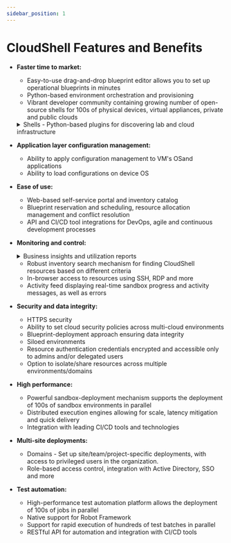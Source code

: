 ```yaml
---
sidebar_position: 1
---
```


# CloudShell Features and Benefits

*   **Faster time to market:**
    *   Easy-to-use drag-and-drop blueprint editor allows you to set up operational blueprints in minutes
    *   Python-based environment orchestration and provisioning
    *   Vibrant developer community containing growing number of open-source shells for 100s of physical devices, virtual appliances, private and public clouds
    <details>

    <summary>Shells - Python-based plugins for discovering lab and cloud infrastructure</summary>
        
        *   Data model
        *   Device structure
        *   Common, device-specific Day 2 actions
        *   Drag and drop
    </details>
    
        
*   **Application layer configuration management:**
    *   Ability to apply configuration management to VM's OSand applications
    *   Ability to load configurations on device OS
*   **Ease of use:**
    *   Web-based self-service portal and inventory catalog
    *   Blueprint reservation and scheduling, resource allocation management and conflict resolution
    *   API and CI/CD tool integrations for DevOps, agile and continuous development processes
*   **Monitoring and control:**
    <details>

    <summary>Business insights and utilization reports</summary>
        
        Custom and out-of-the-box dashboards containing easy-to-understand graphs, charts and tables, providing business insights and actionable intelligence around infrastructure consumption and activity, managed identities and more.
        
        *   Resource inventory (resource/chassis/blade/port etc.), cloud infrastructure, sandbox consumption and licenses, user activity and more
        *   Easy-to-use editor allows you to create and customize existing dashboards in minutes
    </details>    
        
    *   Robust inventory search mechanism for finding CloudShell resources based on different criteria
    *   In-browser access to resources using SSH, RDP and more
    *   Activity feed displaying real-time sandbox progress and activity messages, as well as errors
*   **Security and data integrity:**
    *   HTTPS security
    *   Ability to set cloud security policies across multi-cloud environments
    *   Blueprint-deployment approach ensuring data integrity
    *   Siloed environments
    *   Resource authentication credentials encrypted and accessible only to admins and/or delegated users
    *   Option to isolate/share resources across multiple environments/domains
*   **High performance:**
    *   Powerful sandbox-deployment mechanism supports the deployment of 100s of sandbox environments in parallel
    *   Distributed execution engines allowing for scale, latency mitigation and quick delivery
    *   Integration with leading CI/CD tools and technologies
*   **Multi-site deployments:**
    *   Domains - Set up site/team/project-specific deployments, with access to privileged users in the organization.
    *   Role-based access control, integration with Active Directory, SSO and more
*   **Test automation:**
    *   High-performance test automation platform allows the deployment of 100s of jobs in parallel
    *   Native support for Robot Framework
    *   Support for rapid execution of hundreds of test batches in parallel
    *   RESTful API for automation and integration with CI/CD tools